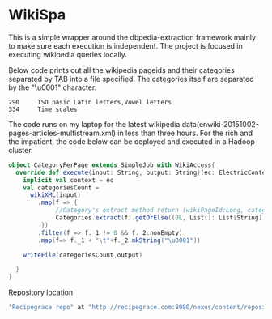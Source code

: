 WikiSpa
==========

This is a simple wrapper around the dbpedia-extraction framework mainly to make sure each execution is independent.
The project is focused in executing wikipedia queries locally.

Below code prints out all the wikipedia pageids and their categories separated by TAB into a file specified. 
The categories itself are separated by the "\u0001" character.
```text
290     ISO basic Latin letters,Vowel letters
334     Time scales
```
  
The code runs on my laptop for the latest wikipedia data(enwiki-20151002-pages-articles-multistream.xml) in less than three hours.
 For the rich and the impatient, the code below can be deployed and executed in a Hadoop cluster.    

```scala
object CategoryPerPage extends SimpleJob with WikiAccess{
  override def execute(input: String, output: String)(ec: ElectricContext)= {
    implicit val context = ec
    val categoriesCount =
      wikiXML(input)
        .map(f => {
             //Category's extract method return (wikiPageId:Long, categories:List[String])
             Categories.extract(f).getOrElse((0L, List(): List[String]))
         })
        .filter(f => f._1 != 0 && f._2.nonEmpty)
        .map(f=> f._1 + "\t"+f._2.mkString("\u0001"))

    writeFile(categoriesCount,output)

  }
}
```
Repository location

```scala  
"Recipegrace repo" at "http://recipegrace.com:8080/nexus/content/repositories/releases/"
```

